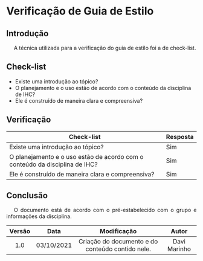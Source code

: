 # Verificação de Guia de Estilo

## Introdução
<p style="text-indent: 20px; text-align: justify">
A técnica utilizada para a verificação do guia de estilo foi a de check-list.
</p>

## Check-list 
* Existe uma introdução ao tópico?
* O planejamento e o uso estão de acordo com o conteúdo da disciplina de IHC?
* Ele é construído de maneira clara e compreensiva?

## Verificação

| Check-list                                                                  | Resposta |
|---|---|
| Existe uma introdução ao tópico?                                            | Sim |
| O planejamento e o uso estão de acordo com o conteúdo da disciplina de IHC? | Sim |
| Ele é construído de maneira clara e compreensiva?                           | Sim |


## Conclusão
<p style="text-indent: 20px; text-align: justify">
O documento está de acordo com o pré-estabelecido com o grupo e informações da disciplina.
</p>

| Versão | Data| Modificação|Autor|
| :--: | :--: | :--: | :--:|
| 1.0 | 03/10/2021 | Criação do documento e do conteúdo contido nele. | Davi Marinho |